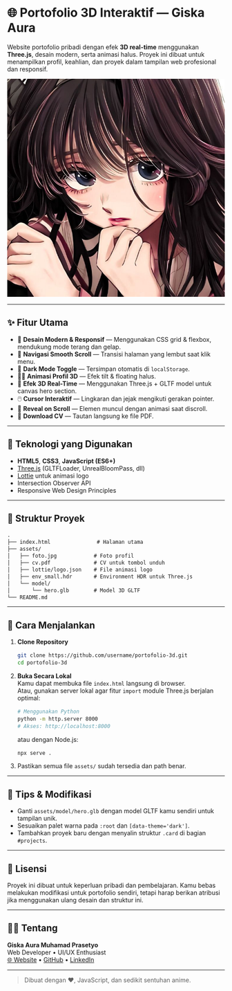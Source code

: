 # 🌐 Portofolio 3D Interaktif — Giska Aura

Website portofolio pribadi dengan efek **3D real-time** menggunakan **Three.js**, desain modern, serta animasi halus. Proyek ini dibuat untuk menampilkan profil, keahlian, dan proyek dalam tampilan web profesional dan responsif.

![Preview](assets/foto.jpg)

---

## ✨ Fitur Utama

- 🎨 **Desain Modern & Responsif** — Menggunakan CSS grid & flexbox, mendukung mode terang dan gelap.  
- 🧭 **Navigasi Smooth Scroll** — Transisi halaman yang lembut saat klik menu.  
- 🌙 **Dark Mode Toggle** — Tersimpan otomatis di `localStorage`.  
- 🧍‍♂️ **Animasi Profil 3D** — Efek tilt & floating halus.  
- 💫 **Efek 3D Real-Time** — Menggunakan Three.js + GLTF model untuk canvas hero section.  
- 🖱️ **Cursor Interaktif** — Lingkaran dan jejak mengikuti gerakan pointer.  
- 🧱 **Reveal on Scroll** — Elemen muncul dengan animasi saat discroll.  
- 📄 **Download CV** — Tautan langsung ke file PDF.

---

## 🧰 Teknologi yang Digunakan

- **HTML5**, **CSS3**, **JavaScript (ES6+)**  
- [Three.js](https://threejs.org/) (GLTFLoader, UnrealBloomPass, dll)  
- [Lottie](https://airbnb.io/lottie/#/) untuk animasi logo  
- Intersection Observer API  
- Responsive Web Design Principles

---

## 📁 Struktur Proyek

```
.
├── index.html               # Halaman utama
├── assets/
│   ├── foto.jpg            # Foto profil
│   ├── cv.pdf              # CV untuk tombol unduh
│   ├── lottie/logo.json    # File animasi logo
│   ├── env_small.hdr       # Environment HDR untuk Three.js
│   └── model/
│       └── hero.glb        # Model 3D GLTF
└── README.md
```

---

## 🚀 Cara Menjalankan

1. **Clone Repository**  
   ```bash
   git clone https://github.com/username/portofolio-3d.git
   cd portofolio-3d
   ```

2. **Buka Secara Lokal**  
   Kamu dapat membuka file `index.html` langsung di browser.  
   Atau, gunakan server lokal agar fitur `import` module Three.js berjalan optimal:

   ```bash
   # Menggunakan Python
   python -m http.server 8000
   # Akses: http://localhost:8000
   ```

   atau dengan Node.js:
   ```bash
   npx serve .
   ```

3. Pastikan semua file `assets/` sudah tersedia dan path benar.

---

## 🧠 Tips & Modifikasi

- Ganti `assets/model/hero.glb` dengan model GLTF kamu sendiri untuk tampilan unik.  
- Sesuaikan palet warna pada `:root` dan `[data-theme='dark']`.  
- Tambahkan proyek baru dengan menyalin struktur `.card` di bagian `#projects`.

---

## 📜 Lisensi

Proyek ini dibuat untuk keperluan pribadi dan pembelajaran. Kamu bebas melakukan modifikasi untuk portofolio sendiri, tetapi harap berikan atribusi jika menggunakan ulang desain dan struktur ini.

---

## 👩‍💻 Tentang

**Giska Aura Muhamad Prasetyo**  
Web Developer • UI/UX Enthusiast  
[🌐 Website](https://giskaaura.dev) • [GitHub](https://github.com/giskaaura) • [LinkedIn](https://www.linkedin.com/in/giskaaura)

---

> Dibuat dengan ❤️, JavaScript, dan sedikit sentuhan anime.
